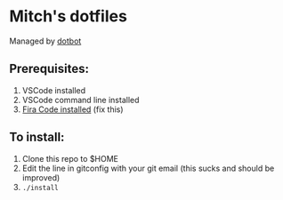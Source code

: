 # Mitch's dotfiles

Managed by [dotbot](https://github.com/anishathalye/dotbot)

## Prerequisites:
1. VSCode installed
1. VSCode command line installed
1. [Fira Code installed](https://github.com/tonsky/FiraCode/wiki/Installing) (fix this)

## To install:
1. Clone this repo to $HOME
2. Edit the line in gitconfig with your git email (this sucks and should be improved)
3. `./install`